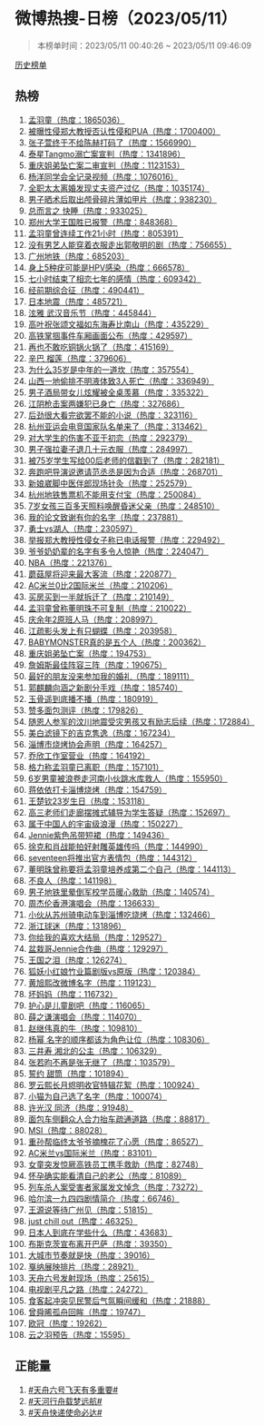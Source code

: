 <h1>
微博热搜-日榜（2023/05/11）
</h1>
<blockquote>
<p>
本榜单时间：2023/05/11 00:40:26 ~ 2023/05/11 09:46:09
</p>
</blockquote>
<p>
<a href="https://github.com/daifee/weibo-hot-search/tree/main/archives/daily">历史榜单</a>
</p>
<h2>
热榜
</h2>
<ol>

<li>
<a href="https://s.weibo.com/weibo?q=%23%E5%AD%9F%E7%BE%BD%E7%AB%A5%23" target="weibo">
孟羽童（热度：1865036）
</a>
</li>

<li>
<a href="https://s.weibo.com/weibo?q=%23%E8%A2%AB%E6%9B%9D%E6%80%A7%E4%BE%B5%E9%83%91%E5%A4%A7%E6%95%99%E6%8E%88%E5%90%A6%E8%AE%A4%E6%80%A7%E4%BE%B5%E5%92%8CPUA%23" target="weibo">
被曝性侵郑大教授否认性侵和PUA（热度：1700400）
</a>
</li>

<li>
<a href="https://s.weibo.com/weibo?q=%23%E5%BC%A0%E5%AD%90%E8%90%B1%E7%BB%88%E4%BA%8E%E4%B8%8D%E7%BB%99%E9%99%88%E8%B5%AB%E6%89%93%E7%A0%81%E4%BA%86%23" target="weibo">
张子萱终于不给陈赫打码了（热度：1566990）
</a>
</li>

<li>
<a href="https://s.weibo.com/weibo?q=%23%E6%B3%B0%E6%98%9FTangmo%E6%BA%BA%E4%BA%A1%E6%A1%88%E5%AE%A3%E5%88%A4%23" target="weibo">
泰星Tangmo溺亡案宣判（热度：1341896）
</a>
</li>

<li>
<a href="https://s.weibo.com/weibo?q=%23%E9%87%8D%E5%BA%86%E5%A7%90%E5%BC%9F%E5%9D%A0%E4%BA%A1%E6%A1%88%E4%BA%8C%E5%AE%A1%E5%AE%A3%E5%88%A4%23" target="weibo">
重庆姐弟坠亡案二审宣判（热度：1123153）
</a>
</li>

<li>
<a href="https://s.weibo.com/weibo?q=%23%E6%9D%A8%E6%B4%8B%E5%90%8C%E5%AD%A6%E4%BC%9A%E5%85%A8%E8%AE%B0%E5%BD%95%E8%A7%86%E9%A2%91%23" target="weibo">
杨洋同学会全记录视频（热度：1076016）
</a>
</li>

<li>
<a href="https://s.weibo.com/weibo?q=%23%E5%85%A8%E8%81%8C%E5%A4%AA%E5%A4%AA%E7%A6%BB%E5%A9%9A%E5%8F%91%E7%8E%B0%E4%B8%88%E5%A4%AB%E8%B5%84%E4%BA%A7%E8%BF%87%E4%BA%BF%23" target="weibo">
全职太太离婚发现丈夫资产过亿（热度：1035174）
</a>
</li>

<li>
<a href="https://s.weibo.com/weibo?q=%23%E7%94%B7%E5%AD%90%E6%99%92%E6%9C%AF%E5%90%8E%E5%8F%96%E5%87%BA%E9%A2%85%E9%AA%A8%E7%A2%8E%E7%89%87%E8%96%84%E5%A6%82%E7%94%B2%E7%89%87%23" target="weibo">
男子晒术后取出颅骨碎片薄如甲片（热度：938230）
</a>
</li>

<li>
<a href="https://s.weibo.com/weibo?q=%23%E6%80%BB%E8%80%8C%E8%A8%80%E4%B9%8B%20%E5%BF%AB%E7%9D%A1%23" target="weibo">
总而言之 快睡（热度：933025）
</a>
</li>

<li>
<a href="https://s.weibo.com/weibo?q=%23%E9%83%91%E5%B7%9E%E5%A4%A7%E5%AD%A6%E7%8E%8B%E5%9B%BD%E8%83%9C%E5%B7%B2%E6%8A%A5%E8%AD%A6%23" target="weibo">
郑州大学王国胜已报警（热度：848368）
</a>
</li>

<li>
<a href="https://s.weibo.com/weibo?q=%23%E5%AD%9F%E7%BE%BD%E7%AB%A5%E6%9B%BE%E8%BF%9E%E7%BB%AD%E5%B7%A5%E4%BD%9C21%E5%B0%8F%E6%97%B6%23" target="weibo">
孟羽童曾连续工作21小时（热度：805391）
</a>
</li>

<li>
<a href="https://s.weibo.com/weibo?q=%23%E6%B2%A1%E6%9C%89%E7%94%B7%E8%89%BA%E4%BA%BA%E8%83%BD%E7%A9%BF%E7%9D%80%E8%A1%A3%E6%9C%8D%E8%B5%B0%E5%87%BA%E9%83%AD%E6%95%AC%E6%98%8E%E7%9A%84%E5%89%A7%23" target="weibo">
没有男艺人能穿着衣服走出郭敬明的剧（热度：756655）
</a>
</li>

<li>
<a href="https://s.weibo.com/weibo?q=%23%E5%B9%BF%E5%B7%9E%E5%9C%B0%E9%93%81%23" target="weibo">
广州地铁（热度：685203）
</a>
</li>

<li>
<a href="https://s.weibo.com/weibo?q=%23%E8%BA%AB%E4%B8%8A5%E7%A7%8D%E7%96%A3%E5%8F%AF%E8%83%BD%E6%98%AFHPV%E6%84%9F%E6%9F%93%23" target="weibo">
身上5种疣可能是HPV感染（热度：666578）
</a>
</li>

<li>
<a href="https://s.weibo.com/weibo?q=%23%E4%B8%83%E5%B0%8F%E6%97%B6%E7%BB%93%E6%9D%9F%E4%BA%86%E7%9B%B8%E6%81%8B%E4%B8%83%E5%B9%B4%E7%9A%84%E6%84%9F%E6%83%85%23" target="weibo">
七小时结束了相恋七年的感情（热度：609342）
</a>
</li>

<li>
<a href="https://s.weibo.com/weibo?q=%23%E7%BB%8F%E5%89%8D%E6%9C%9F%E7%BB%BC%E5%90%88%E5%BE%81%23" target="weibo">
经前期综合征（热度：490441）
</a>
</li>

<li>
<a href="https://s.weibo.com/weibo?q=%23%E6%97%A5%E6%9C%AC%E5%9C%B0%E9%9C%87%23" target="weibo">
日本地震（热度：485721）
</a>
</li>

<li>
<a href="https://s.weibo.com/weibo?q=%23%E6%B3%AB%E9%9B%85%20%E6%AD%A6%E6%B1%89%E9%9F%B3%E4%B9%90%E8%8A%82%23" target="weibo">
泫雅 武汉音乐节（热度：445844）
</a>
</li>

<li>
<a href="https://s.weibo.com/weibo?q=%23%E9%AB%98%E5%8F%B6%E7%A5%9D%E5%BC%A0%E9%A2%82%E6%96%87%E7%A6%8F%E5%A6%82%E4%B8%9C%E6%B5%B7%E5%AF%BF%E6%AF%94%E5%8D%97%E5%B1%B1%23" target="weibo">
高叶祝张颂文福如东海寿比南山（热度：435229）
</a>
</li>

<li>
<a href="https://s.weibo.com/weibo?q=%23%E9%AB%98%E9%93%81%E6%8E%8C%E6%8E%B4%E4%BA%8B%E4%BB%B6%E8%BD%A6%E5%8E%A2%E7%94%BB%E9%9D%A2%E5%85%AC%E5%B8%83%23" target="weibo">
高铁掌掴事件车厢画面公布（热度：429597）
</a>
</li>

<li>
<a href="https://s.weibo.com/weibo?q=%23%E5%86%8D%E4%B9%9F%E4%B8%8D%E6%95%A2%E5%90%83%E9%93%9C%E9%94%85%E7%81%AB%E9%94%85%E4%BA%86%23" target="weibo">
再也不敢吃铜锅火锅了（热度：415169）
</a>
</li>

<li>
<a href="https://s.weibo.com/weibo?q=%23%E8%BE%9B%E5%B7%B4%20%E6%A6%B4%E8%8E%B2%23" target="weibo">
辛巴 榴莲（热度：379606）
</a>
</li>

<li>
<a href="https://s.weibo.com/weibo?q=%23%E4%B8%BA%E4%BB%80%E4%B9%8835%E5%B2%81%E6%98%AF%E4%B8%AD%E5%B9%B4%E7%9A%84%E4%B8%80%E9%81%93%E5%9D%8E%23" target="weibo">
为什么35岁是中年的一道坎（热度：357554）
</a>
</li>

<li>
<a href="https://s.weibo.com/weibo?q=%23%E5%B1%B1%E8%A5%BF%E4%B8%80%E5%9C%B0%E5%81%B7%E6%8E%92%E4%B8%8D%E6%98%8E%E6%B6%B2%E4%BD%93%E8%87%B43%E4%BA%BA%E6%AD%BB%E4%BA%A1%23" target="weibo">
山西一地偷排不明液体致3人死亡（热度：336949）
</a>
</li>

<li>
<a href="https://s.weibo.com/weibo?q=%23%E7%94%B7%E5%AD%90%E9%85%92%E5%B1%80%E5%B8%A6%E5%A5%B3%E5%84%BF%E7%82%AB%E8%80%80%E8%A2%AB%E5%85%A8%E6%A1%8C%E7%BE%A1%E6%85%95%23" target="weibo">
男子酒局带女儿炫耀被全桌羡慕（热度：335322）
</a>
</li>

<li>
<a href="https://s.weibo.com/weibo?q=%23%E6%B1%9F%E9%98%B4%E6%9E%AA%E5%87%BB%E6%A1%88%E4%B8%A4%E5%AB%8C%E7%8A%AF%E5%B7%B2%E8%BA%AB%E4%BA%A1%23" target="weibo">
江阴枪击案两嫌犯已身亡（热度：327686）
</a>
</li>

<li>
<a href="https://s.weibo.com/weibo?q=%23%E5%90%8E%E5%8A%B2%E5%BE%88%E5%A4%A7%E7%9C%8B%E5%AE%8C%E6%AC%B2%E7%BD%A2%E4%B8%8D%E8%83%BD%E7%9A%84%E5%B0%8F%E8%AF%B4%23" target="weibo">
后劲很大看完欲罢不能的小说（热度：323116）
</a>
</li>

<li>
<a href="https://s.weibo.com/weibo?q=%23%E6%9D%AD%E5%B7%9E%E4%BA%9A%E8%BF%90%E4%BC%9A%E7%94%B5%E7%AB%9E%E5%9B%BD%E5%AE%B6%E9%98%9F%E5%90%8D%E5%8D%95%E6%9D%A5%E4%BA%86%23" target="weibo">
杭州亚运会电竞国家队名单来了（热度：313462）
</a>
</li>

<li>
<a href="https://s.weibo.com/weibo?q=%23%E5%AF%B9%E5%A4%A7%E5%AD%A6%E7%94%9F%E7%9A%84%E4%BC%A4%E5%AE%B3%E4%B8%8D%E4%BA%9A%E4%BA%8E%E5%88%9D%E6%81%8B%23" target="weibo">
对大学生的伤害不亚于初恋（热度：292379）
</a>
</li>

<li>
<a href="https://s.weibo.com/weibo?q=%23%E7%94%B7%E5%AD%90%E5%BC%BA%E6%8B%89%E5%A6%BB%E5%AD%90%E9%80%80%E5%87%A0%E5%8D%81%E5%85%83%E8%A1%A3%E6%9C%8D%23" target="weibo">
男子强拉妻子退几十元衣服（热度：284997）
</a>
</li>

<li>
<a href="https://s.weibo.com/weibo?q=%23%E8%A2%AB75%E5%B2%81%E5%AD%A6%E7%94%9F%E5%86%99%E7%BB%9900%E5%90%8E%E8%80%81%E5%B8%88%E7%9A%84%E4%BF%A1%E6%88%B3%E5%88%B0%E4%BA%86%23" target="weibo">
被75岁学生写给00后老师的信戳到了（热度：282181）
</a>
</li>

<li>
<a href="https://s.weibo.com/weibo?q=%23%E5%A5%94%E8%B7%91%E5%90%A7%E5%AF%BC%E6%BC%94%E8%AF%B4%E9%82%80%E8%AF%B7%E8%8C%83%E4%B8%9E%E4%B8%9E%E6%98%AF%E5%9B%A0%E4%B8%BA%E5%90%88%E9%80%82%23" target="weibo">
奔跑吧导演说邀请范丞丞是因为合适（热度：268701）
</a>
</li>

<li>
<a href="https://s.weibo.com/weibo?q=%23%E6%96%B0%E5%A8%98%E5%B4%B4%E8%84%9A%E4%B8%AD%E5%8C%BB%E4%BC%B4%E9%83%8E%E7%8E%B0%E5%9C%BA%E9%92%88%E7%81%B8%23" target="weibo">
新娘崴脚中医伴郎现场针灸（热度：252579）
</a>
</li>

<li>
<a href="https://s.weibo.com/weibo?q=%23%E6%9D%AD%E5%B7%9E%E5%9C%B0%E9%93%81%E5%94%AE%E7%A5%A8%E6%9C%BA%E4%B8%8D%E8%83%BD%E7%94%A8%E6%94%AF%E4%BB%98%E5%AE%9D%23" target="weibo">
杭州地铁售票机不能用支付宝（热度：250084）
</a>
</li>

<li>
<a href="https://s.weibo.com/weibo?q=%237%E5%B2%81%E5%A5%B3%E5%AD%A9%E4%B8%89%E7%99%BE%E5%A4%9A%E5%A4%A9%E7%85%A7%E6%96%99%E5%94%A4%E9%86%92%E6%98%8F%E8%BF%B7%E7%88%B6%E4%BA%B2%23" target="weibo">
7岁女孩三百多天照料唤醒昏迷父亲（热度：248510）
</a>
</li>

<li>
<a href="https://s.weibo.com/weibo?q=%23%E6%88%91%E7%9A%84%E8%AE%BA%E6%96%87%E8%87%B4%E8%B0%A2%E6%9C%89%E4%BD%A0%E7%9A%84%E5%90%8D%E5%AD%97%23" target="weibo">
我的论文致谢有你的名字（热度：237881）
</a>
</li>

<li>
<a href="https://s.weibo.com/weibo?q=%23%E5%8B%87%E5%A3%ABvs%E6%B9%96%E4%BA%BA%23" target="weibo">
勇士vs湖人（热度：230597）
</a>
</li>

<li>
<a href="https://s.weibo.com/weibo?q=%23%E4%B8%BE%E6%8A%A5%E9%83%91%E5%A4%A7%E6%95%99%E6%8E%88%E6%80%A7%E4%BE%B5%E5%A5%B3%E5%AD%90%E7%A7%B0%E5%B7%B2%E7%94%B5%E8%AF%9D%E6%8A%A5%E8%AD%A6%23" target="weibo">
举报郑大教授性侵女子称已电话报警（热度：229492）
</a>
</li>

<li>
<a href="https://s.weibo.com/weibo?q=%23%E7%88%B7%E7%88%B7%E5%A5%B6%E5%A5%B6%E8%BE%88%E7%9A%84%E5%90%8D%E5%AD%97%E6%9C%89%E5%A4%9A%E4%BB%A4%E4%BA%BA%E6%83%8A%E8%89%B3%23" target="weibo">
爷爷奶奶辈的名字有多令人惊艳（热度：224047）
</a>
</li>

<li>
<a href="https://s.weibo.com/weibo?q=%23NBA%23" target="weibo">
NBA（热度：221376）
</a>
</li>

<li>
<a href="https://s.weibo.com/weibo?q=%23%E8%98%91%E8%8F%87%E5%B1%8B%E5%B0%86%E8%BF%8E%E6%9D%A5%E6%9C%80%E5%A4%A7%E5%AE%A2%E6%B5%81%23" target="weibo">
蘑菇屋将迎来最大客流（热度：220877）
</a>
</li>

<li>
<a href="https://s.weibo.com/weibo?q=%23AC%E7%B1%B3%E5%85%B00%E6%AF%942%E5%9B%BD%E9%99%85%E7%B1%B3%E5%85%B0%23" target="weibo">
AC米兰0比2国际米兰（热度：210206）
</a>
</li>

<li>
<a href="https://s.weibo.com/weibo?q=%23%E4%B9%B0%E6%88%BF%E4%B9%B0%E5%88%B0%E4%B8%80%E5%8D%8A%E5%B0%B1%E6%8B%86%E8%BF%81%E4%BA%86%23" target="weibo">
买房买到一半就拆迁了（热度：210149）
</a>
</li>

<li>
<a href="https://s.weibo.com/weibo?q=%23%E5%AD%9F%E7%BE%BD%E7%AB%A5%E6%9B%BE%E7%A7%B0%E8%91%A3%E6%98%8E%E7%8F%A0%E4%B8%8D%E5%8F%AF%E5%A4%8D%E5%88%B6%23" target="weibo">
孟羽童曾称董明珠不可复制（热度：210022）
</a>
</li>

<li>
<a href="https://s.weibo.com/weibo?q=%23%E5%BA%86%E4%BD%99%E5%B9%B42%E5%8E%9F%E7%8F%AD%E4%BA%BA%E9%A9%AC%23" target="weibo">
庆余年2原班人马（热度：208997）
</a>
</li>

<li>
<a href="https://s.weibo.com/weibo?q=%23%E6%B1%9F%E7%96%8F%E5%BD%B1%E5%A4%B4%E5%8F%91%E4%B8%8A%E6%9C%89%E5%8F%AA%E8%9D%B4%E8%9D%B6%23" target="weibo">
江疏影头发上有只蝴蝶（热度：203958）
</a>
</li>

<li>
<a href="https://s.weibo.com/weibo?q=%23BABYMONSTER%E7%9C%9F%E7%9A%84%E6%98%AF%E4%BA%94%E4%B8%AA%E4%BA%BA%23" target="weibo">
BABYMONSTER真的是五个人（热度：200362）
</a>
</li>

<li>
<a href="https://s.weibo.com/weibo?q=%23%E9%87%8D%E5%BA%86%E5%A7%90%E5%BC%9F%E5%9D%A0%E4%BA%A1%E6%A1%88%23" target="weibo">
重庆姐弟坠亡案（热度：194753）
</a>
</li>

<li>
<a href="https://s.weibo.com/weibo?q=%23%E8%A9%B9%E5%A7%86%E6%96%AF%E6%9C%80%E4%BD%B3%E9%98%B5%E5%AE%B9%E4%B8%89%E9%98%B5%23" target="weibo">
詹姆斯最佳阵容三阵（热度：190675）
</a>
</li>

<li>
<a href="https://s.weibo.com/weibo?q=%23%E6%9C%80%E5%A5%BD%E7%9A%84%E6%9C%8B%E5%8F%8B%E6%B2%A1%E6%9D%A5%E5%8F%82%E5%8A%A0%E6%88%91%E7%9A%84%E5%A9%9A%E7%A4%BC%23" target="weibo">
最好的朋友没来参加我的婚礼（热度：189111）
</a>
</li>

<li>
<a href="https://s.weibo.com/weibo?q=%23%E9%83%AD%E9%BA%92%E9%BA%9F%E5%90%91%E6%B6%B5%E4%B9%8B%E6%96%B0%E5%89%A7%E5%88%86%E6%89%8B%E6%88%8F%23" target="weibo">
郭麒麟向涵之新剧分手戏（热度：185740）
</a>
</li>

<li>
<a href="https://s.weibo.com/weibo?q=%23%E7%8E%89%E9%AA%A8%E9%81%A5%E5%88%B0%E5%BA%95%E6%92%AD%E4%B8%8D%E6%92%AD%23" target="weibo">
玉骨遥到底播不播（热度：180919）
</a>
</li>

<li>
<a href="https://s.weibo.com/weibo?q=%23%E8%B5%9E%E5%A4%9A%E9%9D%A2%E5%8C%85%E6%B5%8B%E8%AF%84%23" target="weibo">
赞多面包测评（热度：179826）
</a>
</li>

<li>
<a href="https://s.weibo.com/weibo?q=%23%E9%9A%8F%E6%81%A9%E4%BA%BA%E5%8F%82%E5%86%9B%E7%9A%84%E6%B1%B6%E5%B7%9D%E5%9C%B0%E9%9C%87%E5%8F%97%E7%81%BE%E7%94%B7%E5%AD%A9%E5%8F%88%E6%9C%89%E5%8A%B1%E5%BF%97%E5%90%8E%E7%BB%AD%23" target="weibo">
随恩人参军的汶川地震受灾男孩又有励志后续（热度：172884）
</a>
</li>

<li>
<a href="https://s.weibo.com/weibo?q=%23%E7%BE%8E%E7%99%BD%E6%BB%A4%E9%95%9C%E4%B8%8B%E7%9A%84%E5%90%89%E5%85%8B%E9%9A%BD%E9%80%B8%23" target="weibo">
美白滤镜下的吉克隽逸（热度：167234）
</a>
</li>

<li>
<a href="https://s.weibo.com/weibo?q=%23%E6%B7%84%E5%8D%9A%E5%B8%82%E7%83%A7%E7%83%A4%E5%8D%8F%E4%BC%9A%E5%A3%B0%E6%98%8E%23" target="weibo">
淄博市烧烤协会声明（热度：164257）
</a>
</li>

<li>
<a href="https://s.weibo.com/weibo?q=%23%E4%B9%94%E6%AC%A3%E5%B7%A5%E4%BD%9C%E5%AE%A4%E8%90%A5%E4%B8%9A%23" target="weibo">
乔欣工作室营业（热度：164192）
</a>
</li>

<li>
<a href="https://s.weibo.com/weibo?q=%23%E6%A0%BC%E5%8A%9B%E7%A7%B0%E5%AD%9F%E7%BE%BD%E7%AB%A5%E5%B7%B2%E7%A6%BB%E8%81%8C%23" target="weibo">
格力称孟羽童已离职（热度：157101）
</a>
</li>

<li>
<a href="https://s.weibo.com/weibo?q=%236%E5%B2%81%E7%94%B7%E7%AB%A5%E8%A2%AB%E6%B5%AA%E5%8D%B7%E8%B5%B0%E6%B2%B3%E5%8D%97%E5%B0%8F%E4%BC%99%E8%B7%B3%E6%B0%B4%E5%BA%93%E6%95%91%E4%BA%BA%23" target="weibo">
6岁男童被浪卷走河南小伙跳水库救人（热度：155950）
</a>
</li>

<li>
<a href="https://s.weibo.com/weibo?q=%23%E8%92%8B%E4%BE%9D%E4%BE%9D%E6%89%93%E5%8D%A1%E6%B7%84%E5%8D%9A%E7%83%A7%E7%83%A4%23" target="weibo">
蒋依依打卡淄博烧烤（热度：154759）
</a>
</li>

<li>
<a href="https://s.weibo.com/weibo?q=%23%E7%8E%8B%E6%A5%9A%E9%92%A623%E5%B2%81%E7%94%9F%E6%97%A5%23" target="weibo">
王楚钦23岁生日（热度：153118）
</a>
</li>

<li>
<a href="https://s.weibo.com/weibo?q=%23%E9%AB%98%E4%B8%89%E8%80%81%E5%B8%88%E4%BB%AC%E8%B5%B0%E5%BB%8A%E6%91%86%E6%91%8A%E5%BC%8F%E8%BE%85%E5%AF%BC%E4%B8%BA%E5%AD%A6%E7%94%9F%E7%AD%94%E7%96%91%23" target="weibo">
高三老师们走廊摆摊式辅导为学生答疑（热度：152697）
</a>
</li>

<li>
<a href="https://s.weibo.com/weibo?q=%23%E5%B1%9E%E4%BA%8E%E4%B8%AD%E5%9B%BD%E4%BA%BA%E7%9A%84%E5%AE%87%E5%AE%99%E7%BA%A7%E6%B5%AA%E6%BC%AB%23" target="weibo">
属于中国人的宇宙级浪漫（热度：150227）
</a>
</li>

<li>
<a href="https://s.weibo.com/weibo?q=%23Jennie%E7%B4%AB%E8%89%B2%E5%90%8A%E5%B8%A6%E7%9F%AD%E8%A3%99%23" target="weibo">
Jennie紫色吊带短裙（热度：149436）
</a>
</li>

<li>
<a href="https://s.weibo.com/weibo?q=%23%E5%BE%90%E5%85%8B%E5%92%8C%E8%82%96%E6%88%98%E8%83%BD%E6%8B%8D%E5%A5%BD%E5%B0%84%E9%9B%95%E8%8B%B1%E9%9B%84%E4%BC%A0%E5%90%97%23" target="weibo">
徐克和肖战能拍好射雕英雄传吗（热度：144990）
</a>
</li>

<li>
<a href="https://s.weibo.com/weibo?q=%23seventeen%E5%B0%86%E6%8E%A8%E5%87%BA%E5%AE%98%E6%96%B9%E8%A1%A8%E6%83%85%E5%8C%85%23" target="weibo">
seventeen将推出官方表情包（热度：144312）
</a>
</li>

<li>
<a href="https://s.weibo.com/weibo?q=%23%E8%91%A3%E6%98%8E%E7%8F%A0%E6%9B%BE%E7%A7%B0%E8%A6%81%E5%B0%86%E5%AD%9F%E7%BE%BD%E7%AB%A5%E5%9F%B9%E5%85%BB%E6%88%90%E7%AC%AC%E4%BA%8C%E4%B8%AA%E8%87%AA%E5%B7%B1%23" target="weibo">
董明珠曾称要将孟羽童培养成第二个自己（热度：144113）
</a>
</li>

<li>
<a href="https://s.weibo.com/weibo?q=%23%E4%B8%8D%E8%89%AF%E4%BA%BA%23" target="weibo">
不良人（热度：141198）
</a>
</li>

<li>
<a href="https://s.weibo.com/weibo?q=%23%E7%94%B7%E5%AD%90%E5%9C%B0%E9%93%81%E9%87%8C%E6%99%95%E5%80%92%E5%86%9B%E6%A0%A1%E5%AD%A6%E5%91%98%E6%9A%96%E5%BF%83%E6%95%91%E5%8A%A9%23" target="weibo">
男子地铁里晕倒军校学员暖心救助（热度：140574）
</a>
</li>

<li>
<a href="https://s.weibo.com/weibo?q=%23%E5%91%A8%E6%9D%B0%E4%BC%A6%E9%A6%99%E6%B8%AF%E6%BC%94%E5%94%B1%E4%BC%9A%23" target="weibo">
周杰伦香港演唱会（热度：136633）
</a>
</li>

<li>
<a href="https://s.weibo.com/weibo?q=%23%E5%B0%8F%E4%BC%99%E4%BB%8E%E8%8B%8F%E5%B7%9E%E9%AA%91%E7%94%B5%E5%8A%A8%E8%BD%A6%E5%88%B0%E6%B7%84%E5%8D%9A%E5%90%83%E7%83%A7%E7%83%A4%23" target="weibo">
小伙从苏州骑电动车到淄博吃烧烤（热度：132466）
</a>
</li>

<li>
<a href="https://s.weibo.com/weibo?q=%23%E6%B5%99%E6%B1%9F%E7%90%83%E8%BF%B7%23" target="weibo">
浙江球迷（热度：131896）
</a>
</li>

<li>
<a href="https://s.weibo.com/weibo?q=%23%E4%BD%A0%E7%BB%99%E6%88%91%E7%9A%84%E5%96%9C%E6%AC%A2%E5%A4%A7%E7%BB%93%E5%B1%80%23" target="weibo">
你给我的喜欢大结局（热度：129527）
</a>
</li>

<li>
<a href="https://s.weibo.com/weibo?q=%23%E7%9B%86%E6%A0%BD%E5%93%A5Jennie%E5%90%88%E4%BD%9C%E6%9B%B2%23" target="weibo">
盆栽哥Jennie合作曲（热度：129297）
</a>
</li>

<li>
<a href="https://s.weibo.com/weibo?q=%23%E7%8E%8B%E5%9B%BD%E4%B9%8B%E6%B3%AA%23" target="weibo">
王国之泪（热度：126274）
</a>
</li>

<li>
<a href="https://s.weibo.com/weibo?q=%23%E7%8B%90%E5%A6%96%E5%B0%8F%E7%BA%A2%E5%A8%98%E7%AB%B9%E4%B8%9A%E7%AF%87%E5%89%A7%E7%89%88vs%E5%8E%9F%E7%89%88%23" target="weibo">
狐妖小红娘竹业篇剧版vs原版（热度：120384）
</a>
</li>

<li>
<a href="https://s.weibo.com/weibo?q=%23%E9%BB%84%E6%97%AD%E7%86%99%E6%94%B9%E5%BE%AE%E5%8D%9A%E5%90%8D%E5%AD%97%23" target="weibo">
黄旭熙改微博名字（热度：119123）
</a>
</li>

<li>
<a href="https://s.weibo.com/weibo?q=%23%E5%9D%8F%E5%A6%88%E5%A6%88%23" target="weibo">
坏妈妈（热度：116732）
</a>
</li>

<li>
<a href="https://s.weibo.com/weibo?q=%23%E6%8A%A4%E5%BF%83%E6%98%AF%E5%84%BF%E7%AB%A5%E5%89%A7%E5%90%A7%23" target="weibo">
护心是儿童剧吧（热度：116065）
</a>
</li>

<li>
<a href="https://s.weibo.com/weibo?q=%23%E8%96%9B%E4%B9%8B%E8%B0%A6%E6%BC%94%E5%94%B1%E4%BC%9A%23" target="weibo">
薛之谦演唱会（热度：114070）
</a>
</li>

<li>
<a href="https://s.weibo.com/weibo?q=%23%E8%B5%B5%E7%BB%A7%E4%BC%9F%E7%9C%9F%E7%9A%84%E7%89%9B%23" target="weibo">
赵继伟真的牛（热度：109810）
</a>
</li>

<li>
<a href="https://s.weibo.com/weibo?q=%23%E6%9D%A8%E5%B9%82%20%E5%90%8D%E5%AD%97%E7%9A%84%E9%A1%BA%E5%BA%8F%E9%83%BD%E8%AF%A5%E4%B8%BA%E8%A7%92%E8%89%B2%E8%AE%A9%E4%BD%8D%23" target="weibo">
杨幂 名字的顺序都该为角色让位（热度：108306）
</a>
</li>

<li>
<a href="https://s.weibo.com/weibo?q=%23%E4%B8%89%E4%BA%95%E5%AF%BF%20%E6%B9%98%E5%8C%97%E7%9A%84%E5%85%AC%E4%B8%BB%23" target="weibo">
三井寿 湘北的公主（热度：106329）
</a>
</li>

<li>
<a href="https://s.weibo.com/weibo?q=%23%E5%BC%A0%E8%8B%A5%E6%98%80%E4%B8%8D%E5%86%8D%E6%98%AF%E5%BC%A0%E6%97%A0%E7%BB%A7%E4%BA%86%23" target="weibo">
张若昀不再是张无继了（热度：103579）
</a>
</li>

<li>
<a href="https://s.weibo.com/weibo?q=%23%E8%AA%93%E7%BA%A6%20%E7%94%9C%E7%AD%92%23" target="weibo">
誓约 甜筒（热度：101894）
</a>
</li>

<li>
<a href="https://s.weibo.com/weibo?q=%23%E7%BD%97%E4%BA%91%E7%86%99%E9%95%BF%E6%9C%88%E7%83%AC%E6%98%8E%E6%94%B6%E5%AE%98%E7%89%B9%E8%BE%91%E8%8A%B1%E7%B5%AE%23" target="weibo">
罗云熙长月烬明收官特辑花絮（热度：100924）
</a>
</li>

<li>
<a href="https://s.weibo.com/weibo?q=%23%E5%B0%8F%E7%8C%AB%E4%B8%BA%E8%87%AA%E5%B7%B1%E9%80%89%E4%BA%86%E5%90%8D%E5%AD%97%23" target="weibo">
小猫为自己选了名字（热度：100074）
</a>
</li>

<li>
<a href="https://s.weibo.com/weibo?q=%23%E8%AE%B8%E5%85%89%E6%B1%89%20%E5%90%8C%E6%B5%8E%23" target="weibo">
许光汉 同济（热度：91948）
</a>
</li>

<li>
<a href="https://s.weibo.com/weibo?q=%23%E9%9D%A2%E5%8C%85%E8%BD%A6%E4%BE%A7%E7%BF%BB%E4%BC%97%E4%BA%BA%E5%90%88%E5%8A%9B%E6%8A%AC%E8%BD%A6%E7%96%8F%E9%80%9A%E9%81%93%E8%B7%AF%23" target="weibo">
面包车侧翻众人合力抬车疏通道路（热度：88817）
</a>
</li>

<li>
<a href="https://s.weibo.com/weibo?q=%23MSI%23" target="weibo">
MSI（热度：88028）
</a>
</li>

<li>
<a href="https://s.weibo.com/weibo?q=%23%E9%87%8D%E5%AD%99%E5%B8%AE%E4%B8%B4%E7%BB%88%E5%A4%AA%E7%88%B7%E7%88%B7%E6%91%98%E6%A7%90%E8%8A%B1%E4%BA%86%E5%BF%83%E6%84%BF%23" target="weibo">
重孙帮临终太爷爷摘槐花了心愿（热度：86527）
</a>
</li>

<li>
<a href="https://s.weibo.com/weibo?q=%23AC%E7%B1%B3%E5%85%B0vs%E5%9B%BD%E9%99%85%E7%B1%B3%E5%85%B0%23" target="weibo">
AC米兰vs国际米兰（热度：83101）
</a>
</li>

<li>
<a href="https://s.weibo.com/weibo?q=%23%E5%A5%B3%E7%AB%A5%E7%AA%81%E5%8F%91%E6%83%8A%E5%8E%A5%E9%AB%98%E9%93%81%E5%91%98%E5%B7%A5%E6%90%BA%E6%89%8B%E6%95%91%E5%8A%A9%23" target="weibo">
女童突发惊厥高铁员工携手救助（热度：82748）
</a>
</li>

<li>
<a href="https://s.weibo.com/weibo?q=%23%E6%80%80%E5%AD%95%E7%A1%AE%E5%AE%9E%E8%83%BD%E7%9C%8B%E6%B8%85%E8%87%AA%E5%B7%B1%E7%9A%84%E8%80%81%E5%85%AC%23" target="weibo">
怀孕确实能看清自己的老公（热度：81089）
</a>
</li>

<li>
<a href="https://s.weibo.com/weibo?q=%23%E5%88%97%E8%BD%A6%E6%9D%80%E4%BA%BA%E6%A1%88%E5%8F%97%E5%AE%B3%E8%80%85%E5%AE%B6%E5%B1%9E%E5%8F%91%E6%96%87%E6%82%BC%E5%BF%B5%23" target="weibo">
列车杀人案受害者家属发文悼念（热度：73272）
</a>
</li>

<li>
<a href="https://s.weibo.com/weibo?q=%23%E5%93%88%E5%B0%94%E6%BB%A8%E4%B8%80%E4%B9%9D%E5%9B%9B%E5%9B%9B%E5%89%A7%E6%83%85%E7%AE%80%E4%BB%8B%23" target="weibo">
哈尔滨一九四四剧情简介（热度：66746）
</a>
</li>

<li>
<a href="https://s.weibo.com/weibo?q=%23%E7%8E%8B%E6%BA%90%E8%AF%B4%E7%AD%89%E5%BE%85%E5%B9%BF%E5%B7%9E%E8%A7%81%23" target="weibo">
王源说等待广州见（热度：51815）
</a>
</li>

<li>
<a href="https://s.weibo.com/weibo?q=%23just%20chill%20out%23" target="weibo">
just chill out（热度：46325）
</a>
</li>

<li>
<a href="https://s.weibo.com/weibo?q=%23%E6%97%A5%E6%9C%AC%E4%BA%BA%E5%88%B0%E5%BA%95%E5%9C%A8%E5%AD%A6%E4%BA%9B%E4%BB%80%E4%B9%88%23" target="weibo">
日本人到底在学些什么（热度：43683）
</a>
</li>

<li>
<a href="https://s.weibo.com/weibo?q=%23%E5%B8%83%E6%96%AF%E5%85%8B%E8%8C%A8%E5%AE%A3%E5%B8%83%E7%A6%BB%E5%BC%80%E5%B7%B4%E8%90%A8%23" target="weibo">
布斯克茨宣布离开巴萨（热度：39350）
</a>
</li>

<li>
<a href="https://s.weibo.com/weibo?q=%23%E5%A4%A7%E5%9F%8E%E5%B8%82%E8%8A%82%E5%A5%8F%E5%B0%B1%E6%98%AF%E5%BF%AB%23" target="weibo">
大城市节奏就是快（热度：39016）
</a>
</li>

<li>
<a href="https://s.weibo.com/weibo?q=%23%E6%88%9B%E7%BA%B3%E5%B1%95%E6%98%A0%E6%8E%92%E7%89%87%23" target="weibo">
戛纳展映排片（热度：28921）
</a>
</li>

<li>
<a href="https://s.weibo.com/weibo?q=%23%E5%A4%A9%E8%88%9F%E5%85%AD%E5%8F%B7%E5%8F%91%E5%B0%84%E7%8E%B0%E5%9C%BA%23" target="weibo">
天舟六号发射现场（热度：25615）
</a>
</li>

<li>
<a href="https://s.weibo.com/weibo?q=%23%E7%94%B5%E8%A7%86%E5%89%A7%E5%B9%B3%E5%87%A1%E4%B9%8B%E8%B7%AF%23" target="weibo">
电视剧平凡之路（热度：24272）
</a>
</li>

<li>
<a href="https://s.weibo.com/weibo?q=%23%E9%A3%9F%E5%AE%A2%E8%B5%B7%E5%86%B2%E7%AA%81%E8%A7%81%E6%B0%91%E8%AD%A6%E5%90%8E%E6%B0%94%E6%B0%9B%E7%9E%AC%E9%97%B4%E7%BC%93%E5%92%8C%23" target="weibo">
食客起冲突见民警后气氛瞬间缓和（热度：21888）
</a>
</li>

<li>
<a href="https://s.weibo.com/weibo?q=%23%E6%9B%BE%E8%88%9C%E6%99%9E%E5%AD%A4%E8%88%9F%E5%9B%9E%E7%9C%B8%23" target="weibo">
曾舜晞孤舟回眸（热度：19747）
</a>
</li>

<li>
<a href="https://s.weibo.com/weibo?q=%23%E6%AC%A7%E5%86%A0%23" target="weibo">
欧冠（热度：19262）
</a>
</li>

<li>
<a href="https://s.weibo.com/weibo?q=%23%E4%BA%91%E4%B9%8B%E7%BE%BD%E9%A2%84%E5%91%8A%23" target="weibo">
云之羽预告（热度：15595）
</a>
</li>

</ol>
<h2>
正能量
</h2>
<ol>

<li>
<a href="https://s.weibo.com/weibo?q=%23%23%E5%A4%A9%E8%88%9F%E5%85%AD%E5%8F%B7%E9%A3%9E%E5%A4%A9%E6%9C%89%E5%A4%9A%E9%87%8D%E8%A6%81%23%23" target="weibo">
#天舟六号飞天有多重要#
</a>
</li>

<li>
<a href="https://s.weibo.com/weibo?q=%23%23%E5%A4%A9%E6%B2%B3%E8%A1%8C%E8%88%9F%E8%BD%BD%E6%A2%A6%E8%BF%9C%E8%88%AA%23%23" target="weibo">
#天河行舟载梦远航#
</a>
</li>

<li>
<a href="https://s.weibo.com/weibo?q=%23%23%E5%A4%A9%E8%88%9F%E5%BF%AB%E9%80%92%E4%BD%BF%E5%91%BD%E5%BF%85%E8%BE%BE%23%23" target="weibo">
#天舟快递使命必达#
</a>
</li>

</ol>